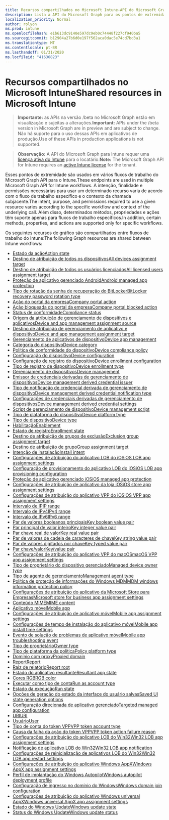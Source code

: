 ```yaml
---
title: Recursos compartilhados no Microsoft Intune-API do Microsoft Graph
description: Lista a API do Microsoft Graph para os pontos de extremidade do Intune (REST) que dão suporte a vários fluxos de trabalho para uma organização de locatário.
localization_priority: Normal
author: rolyon
ms.prod: intune
ms.openlocfilehash: e1b613dc9140e597dc9eb0c74448f227cf940ba5
ms.sourcegitcommit: b12904a27b6d0e197f562aca0dac5e74cd7bd3a1
ms.translationtype: MT
ms.contentlocale: pt-BR
ms.lasthandoff: 01/31/2020
ms.locfileid: "41636823"
---
```

# <a name="shared-resources-in-microsoft-intune"></a><span data-ttu-id="84af2-103">Recursos compartilhados no Microsoft Intune</span><span class="sxs-lookup"><span data-stu-id="84af2-103">Shared resources in Microsoft Intune</span></span>

> <span data-ttu-id="84af2-104">**Importante:** as APIs na versão /beta no Microsoft Graph estão em visualização e sujeitas a alterações.</span><span class="sxs-lookup"><span data-stu-id="84af2-104">**Important:** APIs under the /beta version in Microsoft Graph are in preview and are subject to change.</span></span> <span data-ttu-id="84af2-105">Não há suporte para o uso dessas APIs em aplicativos de produção.</span><span class="sxs-lookup"><span data-stu-id="84af2-105">Use of these APIs in production applications is not supported.</span></span>

> <span data-ttu-id="84af2-106">**Observação:** A API do Microsoft Graph para Intune requer uma [licença ativa do Intune](https://go.microsoft.com/fwlink/?linkid=839381) para o locatário.</span><span class="sxs-lookup"><span data-stu-id="84af2-106">**Note:** The Microsoft Graph API for Intune requires an [active Intune license](https://go.microsoft.com/fwlink/?linkid=839381) for the tenant.</span></span>

<span data-ttu-id="84af2-107">Esses pontos de extremidade são usados em vários fluxos de trabalho do Microsoft Graph API para o Intune.</span><span class="sxs-lookup"><span data-stu-id="84af2-107">These endpoints are used in multiple Microsoft Graph API for Intune workflows.</span></span>  <span data-ttu-id="84af2-108">A intenção, finalidade e permissões necessárias para usar um determinado recurso varia de acordo com o fluxo de trabalho específico e o contexto da chamada subjacente.</span><span class="sxs-lookup"><span data-stu-id="84af2-108">The intent, purpose, and permissions required to use a given resource varies according to the specific workflow and context of the underlying call.</span></span>  <span data-ttu-id="84af2-109">Além disso, determinados métodos, propriedades e ações têm suporte apenas para fluxos de trabalho específicos.</span><span class="sxs-lookup"><span data-stu-id="84af2-109">In addition, certain methods, properties, and actions are supported only for specific workflows.</span></span>

<span data-ttu-id="84af2-110">Os seguintes recursos de gráfico são compartilhados entre fluxos de trabalho do Intune:</span><span class="sxs-lookup"><span data-stu-id="84af2-110">The following Graph resources are shared between Intune workflows:</span></span>

- [<span data-ttu-id="84af2-111">Estado da ação</span><span class="sxs-lookup"><span data-stu-id="84af2-111">Action state</span></span>](intune-shared-actionstate.md)
- [<span data-ttu-id="84af2-112">Destino de atribuição de todos os dispositivos</span><span class="sxs-lookup"><span data-stu-id="84af2-112">All devices assignment target</span></span>](intune-shared-alldevicesassignmenttarget.md)
- [<span data-ttu-id="84af2-113">Destino de atribuição de todos os usuários licenciados</span><span class="sxs-lookup"><span data-stu-id="84af2-113">All licensed users assignment target</span></span>](intune-shared-alllicensedusersassignmenttarget.md)
- [<span data-ttu-id="84af2-114">Proteção de aplicativo gerenciado Android</span><span class="sxs-lookup"><span data-stu-id="84af2-114">Android managed app protection</span></span>](intune-shared-androidmanagedappprotection.md)
- [<span data-ttu-id="84af2-115">Tipo de rotação da senha de recuperação do BitLocker</span><span class="sxs-lookup"><span data-stu-id="84af2-115">BitLocker recovery password rotation type</span></span>](intune-shared-bitlockerrecoverypasswordrotationtype.md)
- [<span data-ttu-id="84af2-116">Ação do portal da empresa</span><span class="sxs-lookup"><span data-stu-id="84af2-116">Company portal action</span></span>](intune-shared-companyportalaction.md)
- [<span data-ttu-id="84af2-117">Ação bloqueada do portal da empresa</span><span class="sxs-lookup"><span data-stu-id="84af2-117">Company portal blocked action</span></span>](intune-shared-companyportalblockedaction.md)
- [<span data-ttu-id="84af2-118">Status de conformidade</span><span class="sxs-lookup"><span data-stu-id="84af2-118">Compliance status</span></span>](intune-shared-compliancestatus.md)
- [<span data-ttu-id="84af2-119">Origem da atribuição de gerenciamento de dispositivos e aplicativos</span><span class="sxs-lookup"><span data-stu-id="84af2-119">Device and app management assignment source</span></span>](intune-shared-deviceandappmanagementassignmentsource.md)
- [<span data-ttu-id="84af2-120">Destino de atribuição de gerenciamento de aplicativo e dispositivo</span><span class="sxs-lookup"><span data-stu-id="84af2-120">Device and app management assignment target</span></span>](intune-shared-deviceandappmanagementassignmenttarget.md)
- [<span data-ttu-id="84af2-121">Gerenciamento de aplicativos de dispositivo</span><span class="sxs-lookup"><span data-stu-id="84af2-121">Device app management</span></span>](intune-shared-deviceappmanagement.md)
- [<span data-ttu-id="84af2-122">Categoria do dispositivo</span><span class="sxs-lookup"><span data-stu-id="84af2-122">Device category</span></span>](intune-shared-devicecategory.md)
- [<span data-ttu-id="84af2-123">Política de conformidade do dispositivo</span><span class="sxs-lookup"><span data-stu-id="84af2-123">Device compliance policy</span></span>](intune-shared-devicecompliancepolicy.md)
- [<span data-ttu-id="84af2-124">Configuração do dispositivo</span><span class="sxs-lookup"><span data-stu-id="84af2-124">Device configuration</span></span>](intune-shared-deviceconfiguration.md)
- [<span data-ttu-id="84af2-125">Configuração de registro do dispositivo</span><span class="sxs-lookup"><span data-stu-id="84af2-125">Device enrollment configuration</span></span>](intune-shared-deviceenrollmentconfiguration.md)
- [<span data-ttu-id="84af2-126">Tipo de registro de dispositivo</span><span class="sxs-lookup"><span data-stu-id="84af2-126">Device enrollment type</span></span>](intune-shared-deviceenrollmenttype.md)
- [<span data-ttu-id="84af2-127">Gerenciamento de dispositivos</span><span class="sxs-lookup"><span data-stu-id="84af2-127">Device management</span></span>](intune-shared-devicemanagement.md)
- [<span data-ttu-id="84af2-128">Emissor de credenciais derivadas de gerenciamento de dispositivos</span><span class="sxs-lookup"><span data-stu-id="84af2-128">Device management derived credential issuer</span></span>](intune-shared-devicemanagementderivedcredentialissuer.md)
- [<span data-ttu-id="84af2-129">Tipo de notificação de credencial derivada de gerenciamento de dispositivo</span><span class="sxs-lookup"><span data-stu-id="84af2-129">Device management derived credential notification type</span></span>](intune-shared-devicemanagementderivedcredentialnotificationtype.md)
- [<span data-ttu-id="84af2-130">Configurações de credenciais derivadas de gerenciamento de dispositivos</span><span class="sxs-lookup"><span data-stu-id="84af2-130">Device management derived credential settings</span></span>](intune-shared-devicemanagementderivedcredentialsettings.md)
- [<span data-ttu-id="84af2-131">Script de gerenciamento de dispositivo</span><span class="sxs-lookup"><span data-stu-id="84af2-131">Device management script</span></span>](intune-shared-devicemanagementscript.md)
- [<span data-ttu-id="84af2-132">Tipo de plataforma do dispositivo</span><span class="sxs-lookup"><span data-stu-id="84af2-132">Device platform type</span></span>](intune-shared-deviceplatformtype.md)
- [<span data-ttu-id="84af2-133">Tipo de dispositivo</span><span class="sxs-lookup"><span data-stu-id="84af2-133">Device type</span></span>](intune-shared-devicetype.md)
- [<span data-ttu-id="84af2-134">Habilitação</span><span class="sxs-lookup"><span data-stu-id="84af2-134">Enablement</span></span>](intune-shared-enablement.md)
- [<span data-ttu-id="84af2-135">Estado de registro</span><span class="sxs-lookup"><span data-stu-id="84af2-135">Enrollment state</span></span>](intune-shared-enrollmentstate.md)
- [<span data-ttu-id="84af2-136">Destino de atribuição de grupos de exclusão</span><span class="sxs-lookup"><span data-stu-id="84af2-136">Exclusion group assignment target</span></span>](intune-shared-exclusiongroupassignmenttarget.md)
- [<span data-ttu-id="84af2-137">Destino de atribuição de grupo</span><span class="sxs-lookup"><span data-stu-id="84af2-137">Group assignment target</span></span>](intune-shared-groupassignmenttarget.md)
- [<span data-ttu-id="84af2-138">Intenção de instalação</span><span class="sxs-lookup"><span data-stu-id="84af2-138">Install intent</span></span>](intune-shared-installintent.md)
- [<span data-ttu-id="84af2-139">Configurações de atribuição do aplicativo LOB do iOS</span><span class="sxs-lookup"><span data-stu-id="84af2-139">iOS LOB app assignment settings</span></span>](intune-shared-ioslobappassignmentsettings.md)
- [<span data-ttu-id="84af2-140">Configuração de provisionamento do aplicativo LOB do iOS</span><span class="sxs-lookup"><span data-stu-id="84af2-140">iOS LOB app provisioning configuration</span></span>](intune-shared-ioslobappprovisioningconfiguration.md)
- [<span data-ttu-id="84af2-141">Proteção de aplicativo gerenciado iOS</span><span class="sxs-lookup"><span data-stu-id="84af2-141">iOS managed app protection</span></span>](intune-shared-iosmanagedappprotection.md)
- [<span data-ttu-id="84af2-142">Configurações de atribuição de aplicativo da loja iOS</span><span class="sxs-lookup"><span data-stu-id="84af2-142">iOS store app assignment settings</span></span>](intune-shared-iosstoreappassignmentsettings.md)
- [<span data-ttu-id="84af2-143">Configurações de atribuição do aplicativo VPP do iOS</span><span class="sxs-lookup"><span data-stu-id="84af2-143">iOS VPP app assignment settings</span></span>](intune-shared-iosvppappassignmentsettings.md)
- [<span data-ttu-id="84af2-144">Intervalo de IP</span><span class="sxs-lookup"><span data-stu-id="84af2-144">IP range</span></span>](intune-shared-iprange.md)
- [<span data-ttu-id="84af2-145">Intervalo de IPv4</span><span class="sxs-lookup"><span data-stu-id="84af2-145">IPv4 range</span></span>](intune-shared-ipv4range.md)
- [<span data-ttu-id="84af2-146">Intervalo de IPv6</span><span class="sxs-lookup"><span data-stu-id="84af2-146">IPv6 range</span></span>](intune-shared-ipv6range.md)
- [<span data-ttu-id="84af2-147">Par de valores booleanos principais</span><span class="sxs-lookup"><span data-stu-id="84af2-147">Key boolean value pair</span></span>](intune-shared-keybooleanvaluepair.md)
- [<span data-ttu-id="84af2-148">Par principal de valor inteiro</span><span class="sxs-lookup"><span data-stu-id="84af2-148">Key integer value pair</span></span>](intune-shared-keyintegervaluepair.md)
- [<span data-ttu-id="84af2-149">Par chave real de valor</span><span class="sxs-lookup"><span data-stu-id="84af2-149">Key real value pair</span></span>](intune-shared-keyrealvaluepair.md)
- [<span data-ttu-id="84af2-150">Par de valores de cadeia de caracteres de chave</span><span class="sxs-lookup"><span data-stu-id="84af2-150">Key string value pair</span></span>](intune-shared-keystringvaluepair.md)
- [<span data-ttu-id="84af2-151">Par de valores digitados por chave</span><span class="sxs-lookup"><span data-stu-id="84af2-151">Key typed value pair</span></span>](intune-shared-keytypedvaluepair.md)
- [<span data-ttu-id="84af2-152">Par chave/valor</span><span class="sxs-lookup"><span data-stu-id="84af2-152">Key/value pair</span></span>](intune-shared-keyvaluepair.md)
- [<span data-ttu-id="84af2-153">Configurações de atribuição do aplicativo VPP do macOS</span><span class="sxs-lookup"><span data-stu-id="84af2-153">macOS VPP app assignment settings</span></span>](intune-shared-macosvppappassignmentsettings.md)
- [<span data-ttu-id="84af2-154">Tipo de proprietário do dispositivo gerenciado</span><span class="sxs-lookup"><span data-stu-id="84af2-154">Managed device owner type</span></span>](intune-shared-manageddeviceownertype.md)
- [<span data-ttu-id="84af2-155">Tipo de agente de gerenciamento</span><span class="sxs-lookup"><span data-stu-id="84af2-155">Management agent type</span></span>](intune-shared-managementagenttype.md)
- [<span data-ttu-id="84af2-156">Política de proteção de informações do Windows MDM</span><span class="sxs-lookup"><span data-stu-id="84af2-156">MDM windows information protection policy</span></span>](intune-shared-mdmwindowsinformationprotectionpolicy.md)
- [<span data-ttu-id="84af2-157">Configurações de atribuição do aplicativo da Microsoft Store para Empresas</span><span class="sxs-lookup"><span data-stu-id="84af2-157">Microsoft store for business app assignment settings</span></span>](intune-shared-microsoftstoreforbusinessappassignmentsettings.md)
- [<span data-ttu-id="84af2-158">Conteúdo MIME</span><span class="sxs-lookup"><span data-stu-id="84af2-158">MIME content</span></span>](intune-shared-mimecontent.md)
- [<span data-ttu-id="84af2-159">Aplicativo móvel</span><span class="sxs-lookup"><span data-stu-id="84af2-159">Mobile app</span></span>](intune-shared-mobileapp.md)
- [<span data-ttu-id="84af2-160">Configurações de atribuição de aplicativo móvel</span><span class="sxs-lookup"><span data-stu-id="84af2-160">Mobile app assignment settings</span></span>](intune-shared-mobileappassignmentsettings.md)
- [<span data-ttu-id="84af2-161">Configurações de tempo de instalação do aplicativo móvel</span><span class="sxs-lookup"><span data-stu-id="84af2-161">Mobile app install time settings</span></span>](intune-shared-mobileappinstalltimesettings.md)
- [<span data-ttu-id="84af2-162">Evento de solução de problemas de aplicativo móvel</span><span class="sxs-lookup"><span data-stu-id="84af2-162">Mobile app troubleshooting event</span></span>](intune-shared-mobileapptroubleshootingevent.md)
- [<span data-ttu-id="84af2-163">Tipo de proprietário</span><span class="sxs-lookup"><span data-stu-id="84af2-163">Owner type</span></span>](intune-shared-ownertype.md)
- [<span data-ttu-id="84af2-164">Tipo de plataforma da política</span><span class="sxs-lookup"><span data-stu-id="84af2-164">Policy platform type</span></span>](intune-shared-policyplatformtype.md)
- [<span data-ttu-id="84af2-165">Domínio com proxy</span><span class="sxs-lookup"><span data-stu-id="84af2-165">Proxied domain</span></span>](intune-shared-proxieddomain.md)
- [<span data-ttu-id="84af2-166">Report</span><span class="sxs-lookup"><span data-stu-id="84af2-166">Report</span></span>](intune-shared-report.md)
- [<span data-ttu-id="84af2-167">Raiz de relatório</span><span class="sxs-lookup"><span data-stu-id="84af2-167">Report root</span></span>](intune-shared-reportroot.md)
- [<span data-ttu-id="84af2-168">Estado do aplicativo resultante</span><span class="sxs-lookup"><span data-stu-id="84af2-168">Resultant app state</span></span>](intune-shared-resultantappstate.md)
- [<span data-ttu-id="84af2-169">Cores RGB</span><span class="sxs-lookup"><span data-stu-id="84af2-169">RGB color</span></span>](intune-shared-rgbcolor.md)
- [<span data-ttu-id="84af2-170">Executar como tipo de conta</span><span class="sxs-lookup"><span data-stu-id="84af2-170">Run as account type</span></span>](intune-shared-runasaccounttype.md)
- [<span data-ttu-id="84af2-171">Estado da execução</span><span class="sxs-lookup"><span data-stu-id="84af2-171">Run state</span></span>](intune-shared-runstate.md)
- [<span data-ttu-id="84af2-172">Opções de geração do estado da interface do usuário salvas</span><span class="sxs-lookup"><span data-stu-id="84af2-172">Saved UI state generation options</span></span>](intune-shared-saveduistategenerationoptions.md)
- [<span data-ttu-id="84af2-173">Configuração direcionada de aplicativo gerenciado</span><span class="sxs-lookup"><span data-stu-id="84af2-173">Targeted managed app configuration</span></span>](intune-shared-targetedmanagedappconfiguration.md)
- [<span data-ttu-id="84af2-174">URI</span><span class="sxs-lookup"><span data-stu-id="84af2-174">URI</span></span>](intune-shared-uri.md)
- [<span data-ttu-id="84af2-175">Usuário</span><span class="sxs-lookup"><span data-stu-id="84af2-175">User</span></span>](intune-shared-user.md)
- [<span data-ttu-id="84af2-176">Tipo de conta do token VPP</span><span class="sxs-lookup"><span data-stu-id="84af2-176">VPP token account type</span></span>](intune-shared-vpptokenaccounttype.md)
- [<span data-ttu-id="84af2-177">Causa da falha da ação do token VPP</span><span class="sxs-lookup"><span data-stu-id="84af2-177">VPP token action failure reason</span></span>](intune-shared-vpptokenactionfailurereason.md)
- [<span data-ttu-id="84af2-178">Configurações de atribuição do aplicativo LOB do Win32</span><span class="sxs-lookup"><span data-stu-id="84af2-178">Win32 LOB app assignment settings</span></span>](intune-shared-win32lobappassignmentsettings.md)
- [<span data-ttu-id="84af2-179">Notificação de aplicativo LOB do Win32</span><span class="sxs-lookup"><span data-stu-id="84af2-179">Win32 LOB app notification</span></span>](intune-shared-win32lobappnotification.md)
- [<span data-ttu-id="84af2-180">Configurações de reinicialização de aplicativos LOB do Win32</span><span class="sxs-lookup"><span data-stu-id="84af2-180">Win32 LOB app restart settings</span></span>](intune-shared-win32lobapprestartsettings.md)
- [<span data-ttu-id="84af2-181">Configurações de atribuição do aplicativo Windows AppX</span><span class="sxs-lookup"><span data-stu-id="84af2-181">Windows AppX app assignment settings</span></span>](intune-shared-windowsappxappassignmentsettings.md)
- [<span data-ttu-id="84af2-182">Perfil de implantação do Windows Autopilot</span><span class="sxs-lookup"><span data-stu-id="84af2-182">Windows autopilot deployment profile</span></span>](intune-shared-windowsautopilotdeploymentprofile.md)
- [<span data-ttu-id="84af2-183">Configuração de ingresso no domínio do Windows</span><span class="sxs-lookup"><span data-stu-id="84af2-183">Windows domain join configuration</span></span>](intune-shared-windowsdomainjoinconfiguration.md)
- [<span data-ttu-id="84af2-184">Configurações de atribuição do aplicativo Windows universal AppX</span><span class="sxs-lookup"><span data-stu-id="84af2-184">Windows universal AppX app assignment settings</span></span>](intune-shared-windowsuniversalappxappassignmentsettings.md)
- [<span data-ttu-id="84af2-185">Estado do Windows Update</span><span class="sxs-lookup"><span data-stu-id="84af2-185">Windows update state</span></span>](intune-shared-windowsupdatestate.md)
- [<span data-ttu-id="84af2-186">Status do Windows Update</span><span class="sxs-lookup"><span data-stu-id="84af2-186">Windows update status</span></span>](intune-shared-windowsupdatestatus.md)

